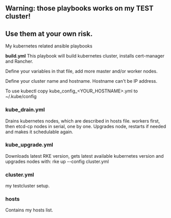 ## Warning: those playbooks works on my TEST cluster! 
## Use them at your own risk.

My kubernetes related ansible playbooks

**build.yml**
This playbook will build kubernetes cluster, installs cert-manager and Rancher.

Define your variables in that file, add more master and/or worker nodes.

Define your cluster name and hostname. Hostname can't be IP address.

To use kubectl copy kube_config_<YOUR_HOSTNAME>.yml to ~/.kube/config

### kube_drain.yml
Drains kubernetes nodes, which are described in hosts file. workers first, then etcd-cp nodes in serial, one by one.
Upgrades node, restarts if needed and makes it schedulable again.

### kube_upgrade.yml
Downloads latest RKE version, gets latest available kubernetes version and upgrades nodes with: rke up --config cluster.yml

### cluster.yml 
my testcluster setup.

### hosts
Contains my hosts list.
